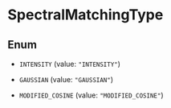 

# SpectralMatchingType

## Enum


* `INTENSITY` (value: `"INTENSITY"`)

* `GAUSSIAN` (value: `"GAUSSIAN"`)

* `MODIFIED_COSINE` (value: `"MODIFIED_COSINE"`)



